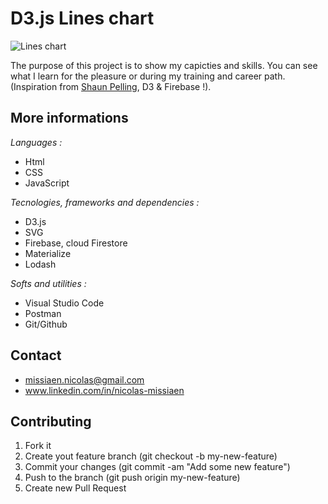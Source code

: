 # D3.js Lines chart

![Lines chart](https://i.servimg.com/u/f72/19/44/56/72/datavi10.png)

The purpose of this project is to show my capicties and skills. You can see what I learn for the pleasure or during my training and career path. (Inspiration from [Shaun Pelling](https://www.udemy.com/share/1020mmB0QSdV5URH8=/), D3 & Firebase !).

## More informations

*Languages :*
- Html
- CSS
- JavaScript

*Tecnologies, frameworks and dependencies :*
- D3.js
- SVG
- Firebase, cloud Firestore
- Materialize
- Lodash

*Softs and utilities :*
- Visual Studio Code
- Postman
- Git/Github

## Contact
- missiaen.nicolas@gmail.com
- www.linkedin.com/in/nicolas-missiaen

## Contributing
1. Fork it
2. Create yout feature branch (git checkout -b my-new-feature)
3. Commit your changes (git commit -am "Add some new feature")
4. Push to the branch (git push origin my-new-feature)
5. Create new Pull Request
